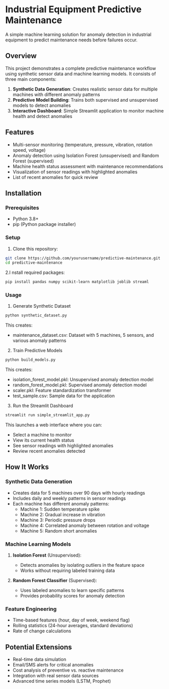 # Industrial Equipment Predictive Maintenance

A simple machine learning solution for anomaly detection in industrial equipment to predict maintenance needs before failures occur.

## Overview

This project demonstrates a complete predictive maintenance workflow using synthetic sensor data and machine learning models. It consists of three main components:

1. **Synthetic Data Generation**: Creates realistic sensor data for multiple machines with different anomaly patterns
2. **Predictive Model Building**: Trains both supervised and unsupervised models to detect anomalies
3. **Interactive Dashboard**: Simple Streamlit application to monitor machine health and detect anomalies

## Features

- Multi-sensor monitoring (temperature, pressure, vibration, rotation speed, voltage)
- Anomaly detection using Isolation Forest (unsupervised) and Random Forest (supervised)
- Machine health status assessment with maintenance recommendations
- Visualization of sensor readings with highlighted anomalies
- List of recent anomalies for quick review

## Installation

### Prerequisites

- Python 3.8+
- pip (Python package installer)

### Setup

1. Clone this repository:
```bash
git clone https://github.com/yourusername/predictive-maintenance.git
cd predictive-maintenance
```

2.I nstall required packages:
```bash
pip install pandas numpy scikit-learn matplotlib joblib streaml
```

### Usage

1. Generate Synthetic Dataset
```bash
python synthetic_dataset.py
```
This creates:
- maintenance_dataset.csv: Dataset with 5 machines, 5 sensors, and various anomaly patterns


2. Train Predictive Models
```bash
python build_models.py
```
This creates:
- isolation_forest_model.pkl: Unsupervised anomaly detection model
- random_forest_model.pkl: Supervised anomaly detection model
- scaler.pkl: Feature standardization transformer
- test_sample.csv: Sample data for the application

3. Run the Streamlit Dashboard
```bash
streamlit run simple_streamlit_app.py
```
This launches a web interface where you can:
- Select a machine to monitor
- View its current health status
- See sensor readings with highlighted anomalies
- Review recent anomalies detected


## How It Works

### Synthetic Data Generation
* Creates data for 5 machines over 90 days with hourly readings
* Includes daily and weekly patterns in sensor readings
* Each machine has different anomaly patterns:
   * Machine 1: Sudden temperature spike
   * Machine 2: Gradual increase in vibration
   * Machine 3: Periodic pressure drops
   * Machine 4: Correlated anomaly between rotation and voltage
   * Machine 5: Random short anomalies

### Machine Learning Models
1. **Isolation Forest** (Unsupervised):
   * Detects anomalies by isolating outliers in the feature space
   * Works without requiring labeled training data

2. **Random Forest Classifier** (Supervised):
   * Uses labeled anomalies to learn specific patterns
   * Provides probability scores for anomaly detection

### Feature Engineering
* Time-based features (hour, day of week, weekend flag)
* Rolling statistics (24-hour averages, standard deviations)
* Rate of change calculations

## Potential Extensions
* Real-time data simulation
* Email/SMS alerts for critical anomalies
* Cost analysis of preventive vs. reactive maintenance
* Integration with real sensor data sources
* Advanced time series models (LSTM, Prophet)



